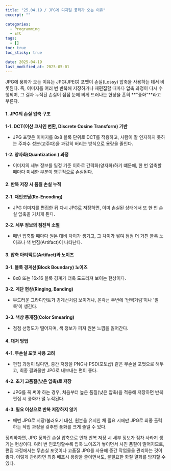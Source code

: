 ```yaml
---
title: "25.04.19 / JPG에 디지털 풍화가 오는 이유"
excerpt: ""

categories:
  - Programming
  - ETC
tags:
  - []
toc: true
toc_sticky: true

date: 2025-04-19
last_modified_at: 2025-05-01
---
```


JPG에 풍화가 오는 이유는 JPG(JPEG) 포맷이 손실(Lossy) 압축을 사용하는 데서 비롯된다. 즉, 이미지를 여러 번 반복해 저장하거나 재편집할 때마다 압축 과정이 다시 수행되며, 그 결과 누적된 손실이 점점 눈에 띄게 드러나는 현상을 흔히 **"풍화"**라고 부른다.

#### **1\. JPG의 손실 압축 구조**

**1-1. DCT(이산 코사인 변환, Discrete Cosine Transform) 기반**

- JPG 포맷은 이미지를 8x8 블록 단위로 DCT를 적용하고, 사람이 잘 인지하지 못하는 주파수 성분(고주파)을 과감히 버리는 방식으로 용량을 줄인다.

**1-2. 양자화(Quantization ) 과정**

- 이미지의 세부 정보를 일정 기준 이하로 간략화(양자화)하기 떄문에, 한 번 압축할 때마다 미세한 부분이 영구적으로 손실된다.

#### **2\. 반복 저장 시 품질 손실 누적**

**2-1. 재인코딩(Re-Encoding)**

- JPG 이미지를 편집한 뒤 다시 JPG로 저장하면, 이미 손실된 상태에서 또 한 번 손실 압축을 거치게 된다.

**2-2. 세부 정보의 점진적 소멸**

- 매번 압축할 때마다 원본 대비 차이가 생기고, 그 차이가 쌓여 점점 더 거친 블록 노이즈나 색 번짐(Artifact)이 나타난다.

#### **3\. 압축 아티팩트(Artifact)와 노이즈**

**3-1. 블록 경계선(Block Boundary) 노이즈**

- 8x8 또는 16x16 블록 경계가 더욱 도드라져 보이는 현상이다.

**3-2. 계단 현상(Ringing, Banding)**

- 부드러운 그라디언트가 경계선처럼 보이거나, 윤곽선 주변에 '번쩍거림'이나 '얼룩'이 생긴다.

**3-3. 색상 뭉개짐(Color Smearing)**

- 점점 선명도가 떨어지며, 색 정보가 퍼져 원본 느낌을 잃어간다.

#### **4\. 대처 방법**

**4-1. 무손실 포맷 사용 고려**

- 편집 과정이 많다면, 중간 저장을 PNG나 PSD(포토샵) 같은 무손실 포맷으로 해두고, 최종 결과물만 JPG로 내보내는 편이 좋다.

**4-2. 초기 고품질(낮은 압축)로 저장**

- JPG를 꼭 써야 하는 경우, 처음부터 높은 품질(낮은 압축)을 적용해 저장하면 반복 편집 시 풍화가 덜 누적된다.

**4-3. 필요 이상으로 반복 저장하지 않기**

- 매번 JPG로 저장/불러오기 대신, 원본을 유지한 채 필요 시에만 JPG로 최종 출력하는 작업 과정을 갖추면 풍화를 크게 줄일 수 있다.

정리하자면, JPG 풍화란 손실 압축으로 인해 반복 저장 시 세부 정보가 점차 사라져 생기는 현상이다. 여러 번 인코딩할수록 압축 노이즈가 쌓이면서 사진 품질이 떨어지므로, 편집 과정에서는 무손실 포맷이나 고품질 JPG를 사용해 중간 작업물을 관리하는 것이 좋다. 이렇게 관리하면 최종 배포시 용량을 줄이면서도, 불필요한 화질 열화를 방지할 수 있다.
